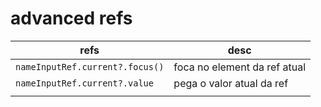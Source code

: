 # advanced refs

| refs                            | desc                         |
| ------------------------------- | ---------------------------- |
| `nameInputRef.current?.focus()` | foca no element da ref atual |
| `nameInputRef.current?.value`   | pega o valor atual da ref    |
|                                 |                              |

